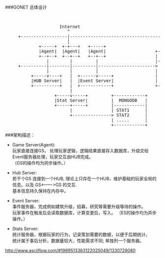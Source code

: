 ###GONET 总体设计

<pre>


                     Internet
                        ^
     +------------------|--------------------------------------------------+
                        |
             +-----+  +-+---+   +-----+
             |Agent|  |Agent|   |Agent|                   +-----------+
             +--+--+  +--+--+   +--+--+                   | MONGODB   |
                |        |         |                      |-----------|
     +----------|--------|---------|----------------------&gt; ESTATES   |
                |        |         |                      | BASIC     |
          +-----v----+   |  +------v-----+                | FORWARD   |
          |HUB Server|   |  |Event Server|                | ....      |
          +----------+   |  +------------+                +-----------+
                         |
                   +-----v-----+         +------------+
                   |Stat Server|         |  MONGODB   |
                   +-----+-----+         |------------|
                         |               | STAT1      |
                         +---------------&gt; STAT2      |
                                         | .....      |
                                         +------------+</pre>
          
###架构描述：

* Game Server(Agent):  
玩家直接连接GS， 处理玩家逻辑，逻辑结果直接存入数据库，升级交给Event服务器处理，玩家交互由HUB完成。     
（GS的操作均为同步操作。）
  
* Hub Server:  
若干个GS 连接到一个HUB, 理论上只存在一个HUB，维护基础的玩家全局的信息。以及 GS<--->GS 的交互.  
基本信息持久保持在内存中。   
    
* Event Server:  
事件服务器，完成例如建筑升级，招募，研究等需要升级等待的操作。    
玩家事件在触发后会读取数据库，计算变更后，写入。 （ES的操作均为异步操作。）

* Stats Server:     
统计服务器，根据玩家的行为，记录策划需要的数据，以便于后期统计。     
统计属于事后分析，数据量较大，性能需求不同; 单独列一个服务器。


http://www.asciiflow.com/#1969513383122025049/1330728080
